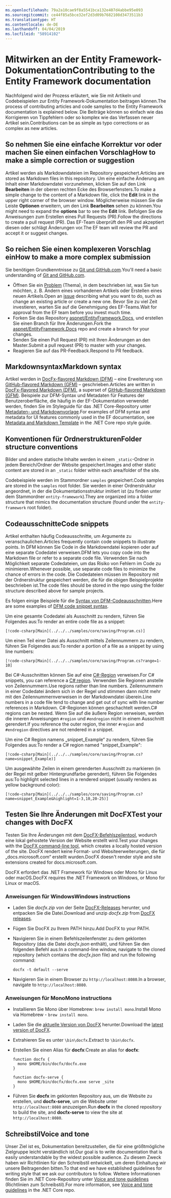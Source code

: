 ```yaml
---
ms.openlocfilehash: 79a2a10cae9f8a5541bca132e407d4abbe95e093
ms.sourcegitcommit: ce44f85a5bce32ef2d3d09b7682108d3473511b3
ms.translationtype: HT
ms.contentlocale: de-DE
ms.lasthandoff: 04/04/2019
ms.locfileid: "58914102"
---
```

# <a name="contributing-to-the-entity-framework-documentation"></a><span data-ttu-id="89719-101">Mitwirken an der Entity Framework-Dokumentation</span><span class="sxs-lookup"><span data-stu-id="89719-101">Contributing to the Entity Framework documentation</span></span>

<span data-ttu-id="89719-102">Nachfolgend wird der Prozess erläutert, wie Sie mit Artikeln und Codebeispielen zur Entity Framework-Dokumentation beitragen können.</span><span class="sxs-lookup"><span data-stu-id="89719-102">The process of contributing articles and code samples to the Entity Framework documentation is explained below.</span></span> <span data-ttu-id="89719-103">Die Beiträge können so einfach wie das Korrigieren von Tippfehlern oder so komplex wie das Verfassen neuer Artikel sein.</span><span class="sxs-lookup"><span data-stu-id="89719-103">Contributions can be as simple as typo corrections or as complex as new articles.</span></span>

## <a name="how-to-make-a-simple-correction-or-suggestion"></a><span data-ttu-id="89719-104">So nehmen Sie eine einfache Korrektur vor oder machen Sie einen einfachen Vorschlag</span><span class="sxs-lookup"><span data-stu-id="89719-104">How to make a simple correction or suggestion</span></span>

<span data-ttu-id="89719-105">Artikel werden als Markdowndateien im Repository gespeichert.</span><span class="sxs-lookup"><span data-stu-id="89719-105">Articles are stored as Markdown files in this repository.</span></span> <span data-ttu-id="89719-106">Um eine einfache Änderung am Inhalt einer Markdowndatei vorzunehmen, klicken Sie auf den Link **Bearbeiten** in der oberen rechten Ecke des Browserfensters.</span><span class="sxs-lookup"><span data-stu-id="89719-106">To make a simple change to the content of a Markdown file, click the **Edit** link in the upper right corner of the browser window.</span></span> <span data-ttu-id="89719-107">Möglicherweise müssen Sie die Leiste **Optionen** erweitern, um den Link **Bearbeiten** sehen zu können.</span><span class="sxs-lookup"><span data-stu-id="89719-107">You might need to expand the **options** bar to see the **Edit** link.</span></span> <span data-ttu-id="89719-108">Befolgen Sie die Anweisungen zum Erstellen eines Pull Requests (PR).</span><span class="sxs-lookup"><span data-stu-id="89719-108">Follow the directions to create a pull request (PR).</span></span> <span data-ttu-id="89719-109">Das EF-Team überprüft den PR und akzeptiert diesen oder schlägt Änderungen vor.</span><span class="sxs-lookup"><span data-stu-id="89719-109">The EF team will review the PR and accept it or suggest changes.</span></span>

## <a name="how-to-make-a-more-complex-submission"></a><span data-ttu-id="89719-110">So reichen Sie einen komplexeren Vorschlag ein</span><span class="sxs-lookup"><span data-stu-id="89719-110">How to make a more complex submission</span></span>

<span data-ttu-id="89719-111">Sie benötigen Grundkenntnisse zu [Git und GitHub.com](https://guides.github.com/activities/hello-world/).</span><span class="sxs-lookup"><span data-stu-id="89719-111">You'll need a basic understanding of [Git and GitHub.com](https://guides.github.com/activities/hello-world/).</span></span>

* <span data-ttu-id="89719-112">Öffnen Sie ein [Problem](https://github.com/aspnet/EntityFramework.Docs/issues/new) (Thema), in dem beschrieben ist, was Sie tun möchten, z. B. Ändern eines vorhandenen Artikels oder Erstellen eines neuen Artikels.</span><span class="sxs-lookup"><span data-stu-id="89719-112">Open an [issue](https://github.com/aspnet/EntityFramework.Docs/issues/new) describing what you want to do, such as change an existing article or create a new one.</span></span> <span data-ttu-id="89719-113">Bevor Sie zu viel Zeit investieren, warten Sie auf die Genehmigung des EF-Teams.</span><span class="sxs-lookup"><span data-stu-id="89719-113">Wait for approval from the EF team before you invest much time.</span></span>
* <span data-ttu-id="89719-114">Forken Sie das Repository [aspnet/EntityFramework.Docs](https://github.com/aspnet/EntityFramework.Docs/), und erstellen Sie einen Branch für Ihre Änderungen.</span><span class="sxs-lookup"><span data-stu-id="89719-114">Fork the [aspnet/EntityFramework.Docs](https://github.com/aspnet/EntityFramework.Docs/) repo and create a branch for your changes.</span></span>
* <span data-ttu-id="89719-115">Senden Sie einen Pull Request (PR) mit Ihren Änderungen an den Master.</span><span class="sxs-lookup"><span data-stu-id="89719-115">Submit a pull request (PR) to master with your changes.</span></span>
* <span data-ttu-id="89719-116">Reagieren Sie auf das PR-Feedback.</span><span class="sxs-lookup"><span data-stu-id="89719-116">Respond to PR feedback.</span></span>

## <a name="markdown-syntax"></a><span data-ttu-id="89719-117">Markdownsyntax</span><span class="sxs-lookup"><span data-stu-id="89719-117">Markdown syntax</span></span>

<span data-ttu-id="89719-118">Artikel werden in [DocFx-flavored Markdown (DFM)](http://dotnet.github.io/docfx/spec/docfx_flavored_markdown.html) – eine Erweiterung von [GitHub-flavored Markdown (GFM)](https://guides.github.com/features/mastering-markdown/) – geschrieben.</span><span class="sxs-lookup"><span data-stu-id="89719-118">Articles are written in [DocFx-flavored Markdown (DFM)](http://dotnet.github.io/docfx/spec/docfx_flavored_markdown.html), a superset of [GitHub-flavored Markdown (GFM)](https://guides.github.com/features/mastering-markdown/).</span></span> <span data-ttu-id="89719-119">Beispiele zur DFM-Syntax und Metadaten für Features der Benutzeroberfläche, die häufig in der EF-Dokumentation verwendet werden, finden Sie im Styleguide für das .NET Core-Repository unter [Metadaten- und Markdownvorlage](https://github.com/dotnet/docs/blob/master/styleguide/template.md).</span><span class="sxs-lookup"><span data-stu-id="89719-119">For examples of DFM syntax and metadata for UI features commonly used in the EF documentation, see [Metadata and Markdown Template](https://github.com/dotnet/docs/blob/master/styleguide/template.md) in the .NET Core repo style guide.</span></span>

## <a name="folder-structure-conventions"></a><span data-ttu-id="89719-120">Konventionen für Ordnerstrukturen</span><span class="sxs-lookup"><span data-stu-id="89719-120">Folder structure conventions</span></span>

<span data-ttu-id="89719-121">Bilder und andere statische Inhalte werden in einem `_static`-Ordner in jedem Bereich/Ordner der Website gespeichert.</span><span class="sxs-lookup"><span data-stu-id="89719-121">Images and other static content are stored in an `_static` folder within each area/folder of the site.</span></span>

<span data-ttu-id="89719-122">Codebeispiele werden im Stammordner `samples` gespeichert.</span><span class="sxs-lookup"><span data-stu-id="89719-122">Code samples are stored in the `samples` root folder.</span></span> <span data-ttu-id="89719-123">Sie werden in einer Ordnerstruktur angeordnet, in der die Dokumentationsstruktur imitiert ist (zu finden unter dem Stammordner `entity-framework`).</span><span class="sxs-lookup"><span data-stu-id="89719-123">They are organized into a folder structure that mimics the documentation structure (found under the `entity-framework` root folder).</span></span>

## <a name="code-snippets"></a><span data-ttu-id="89719-124">Codeausschnitte</span><span class="sxs-lookup"><span data-stu-id="89719-124">Code snippets</span></span>

<span data-ttu-id="89719-125">Artikel enthalten häufig Codeausschnitte, um Argumente zu veranschaulichen.</span><span class="sxs-lookup"><span data-stu-id="89719-125">Articles frequently contain code snippets to illustrate points.</span></span> <span data-ttu-id="89719-126">In DFM können Sie Code in die Markdowndatei kopieren oder auf eine separate Codedatei verweisen.</span><span class="sxs-lookup"><span data-stu-id="89719-126">DFM lets you copy code into the Markdown file or refer to a separate code file.</span></span> <span data-ttu-id="89719-127">Verwenden Sie nach Möglichkeit separate Codedateien, um das Risiko von Fehlern im Code zu minimieren.</span><span class="sxs-lookup"><span data-stu-id="89719-127">Whenever possible, use separate code files to minimize the chance of errors in the code.</span></span> <span data-ttu-id="89719-128">Die Codedateien müssen im Repository mit der Ordnerstruktur gespeichert werden, die für die obigen Beispielprojekte beschrieben ist.</span><span class="sxs-lookup"><span data-stu-id="89719-128">The code files should be stored in the repo using the folder structure described above for sample projects.</span></span>

<span data-ttu-id="89719-129">Es folgen einige Beispiele für die [Syntax von DFM-Codeausschnitten](http://dotnet.github.io/docfx/spec/docfx_flavored_markdown.html#code-snippet).</span><span class="sxs-lookup"><span data-stu-id="89719-129">Here are some examples of [DFM code snippet syntax](http://dotnet.github.io/docfx/spec/docfx_flavored_markdown.html#code-snippet).</span></span>

<span data-ttu-id="89719-130">Um eine gesamte Codedatei als Ausschnitt zu rendern, führen Sie Folgendes aus:</span><span class="sxs-lookup"><span data-stu-id="89719-130">To render an entire code file as a snippet:</span></span>

``` none
[!code-csharp[Main](../../../samples/core/saving/Program.cs)]
```

<span data-ttu-id="89719-131">Um einen Teil einer Datei als Ausschnitt mittels Zeilennummern zu rendern, führen Sie Folgendes aus:</span><span class="sxs-lookup"><span data-stu-id="89719-131">To render a portion of a file as a snippet by using line numbers:</span></span>

``` none
[!code-csharp[Main](../../../samples/core/saving/Program.cs?range=1-10]
```

<span data-ttu-id="89719-132">Bei C#-Ausschnitten können Sie auf eine [C#-Region](https://msdn.microsoft.com/library/9a1ybwek.aspx) verweisen.</span><span class="sxs-lookup"><span data-stu-id="89719-132">For C# snippets, you can reference a [C# region](https://msdn.microsoft.com/library/9a1ybwek.aspx).</span></span> <span data-ttu-id="89719-133">Verwenden Sie Regionen anstelle von Zeilennummern.</span><span class="sxs-lookup"><span data-stu-id="89719-133">Use regions rather than line numbers.</span></span> <span data-ttu-id="89719-134">Zeilennummern in einer Codedatei ändern sich in der Regel und stimmen dann nicht mehr mit den Zeilennummernverweisen in der Markdowndatei überein.</span><span class="sxs-lookup"><span data-stu-id="89719-134">Line numbers in a code file tend to change and get out of sync with line number references in Markdown.</span></span> <span data-ttu-id="89719-135">C#-Regionen können geschachtelt werden.</span><span class="sxs-lookup"><span data-stu-id="89719-135">C# regions can be nested.</span></span> <span data-ttu-id="89719-136">Wenn Sie auf die äußere Region verweisen, werden die inneren Anweisungen `#region` und `#endregion` nicht in einem Ausschnitt gerendert.</span><span class="sxs-lookup"><span data-stu-id="89719-136">If you reference the outer region, the inner `#region` and `#endregion` directives are not rendered in a snippet.</span></span>

<span data-ttu-id="89719-137">Um eine C# Region namens „snippet_Example“ zu rendern, führen Sie Folgendes aus:</span><span class="sxs-lookup"><span data-stu-id="89719-137">To render a C# region named "snippet_Example":</span></span>

``` none
[!code-csharp[Main](../../../samples/core/saving/Program.cs?name=snippet_Example)]
```

<span data-ttu-id="89719-138">Um ausgewählte Zeilen in einem gerenderten Ausschnitt zu markieren (in der Regel mit gelber Hintergrundfarbe gerendert), führen Sie Folgendes aus:</span><span class="sxs-lookup"><span data-stu-id="89719-138">To highlight selected lines in a rendered snippet (usually renders as yellow background color):</span></span>

``` none
[!code-csharp[Main](../../../samples/core/saving/Program.cs?name=snippet_Example&highlight=1-3,10,20-25)]
```

## <a name="test-your-changes-with-docfx"></a><span data-ttu-id="89719-139">Testen Sie Ihre Änderungen mit DocFX</span><span class="sxs-lookup"><span data-stu-id="89719-139">Test your changes with DocFX</span></span>

<span data-ttu-id="89719-140">Testen Sie Ihre Änderungen mit dem [DocFX-Befehlszeilentool](https://dotnet.github.io/docfx/tutorial/docfx_getting_started.html#2-use-docfx-as-a-command-line-tool), wodurch eine lokal gehostete Version der Website erstellt wird.</span><span class="sxs-lookup"><span data-stu-id="89719-140">Test your changes with the [DocFX command-line tool](https://dotnet.github.io/docfx/tutorial/docfx_getting_started.html#2-use-docfx-as-a-command-line-tool), which creates a locally hosted version of the site.</span></span> <span data-ttu-id="89719-141">DocFX rendert keine Format- und Websiteerweiterungen, die für „docs.microsoft.com“ erstellt wurden.</span><span class="sxs-lookup"><span data-stu-id="89719-141">DocFX doesn't render style and site extensions created for docs.microsoft.com.</span></span>

<span data-ttu-id="89719-142">DocFX erfordert das .NET Framework für Windows oder Mono für Linux oder macOS.</span><span class="sxs-lookup"><span data-stu-id="89719-142">DocFX requires the .NET Framework on Windows, or Mono for Linux or macOS.</span></span>

### <a name="windows-instructions"></a><span data-ttu-id="89719-143">Anweisungen für Windows</span><span class="sxs-lookup"><span data-stu-id="89719-143">Windows instructions</span></span>

* <span data-ttu-id="89719-144">Laden Sie *docfx.zip* von der Seite [DocFX-Releases](https://github.com/dotnet/docfx/releases) herunter, und entpacken Sie die Datei.</span><span class="sxs-lookup"><span data-stu-id="89719-144">Download and unzip *docfx.zip* from [DocFX releases](https://github.com/dotnet/docfx/releases).</span></span>
* <span data-ttu-id="89719-145">Fügen Sie DocFX zu Ihrem PATH hinzu.</span><span class="sxs-lookup"><span data-stu-id="89719-145">Add DocFX to your PATH.</span></span>
* <span data-ttu-id="89719-146">Navigieren Sie in einem Befehlszeilenfenster zu dem geklonten Repository (das die Datei *docfx.json* enthält), und führen Sie den folgenden Befehl aus:</span><span class="sxs-lookup"><span data-stu-id="89719-146">In a command-line window, navigate to the cloned repository (which contains the *docfx.json* file) and run the following command:</span></span>

   ``` console
   docfx -t default --serve
   ```

* <span data-ttu-id="89719-147">Navigieren Sie in einem Browser zu `http://localhost:8080`.</span><span class="sxs-lookup"><span data-stu-id="89719-147">In a browser, navigate to `http://localhost:8080`.</span></span>

### <a name="mono-instructions"></a><span data-ttu-id="89719-148">Anweisungen für Mono</span><span class="sxs-lookup"><span data-stu-id="89719-148">Mono instructions</span></span>

* <span data-ttu-id="89719-149">Installieren Sie Mono über Homebrew: `brew install mono`.</span><span class="sxs-lookup"><span data-stu-id="89719-149">Install Mono via Homebrew - `brew install mono`.</span></span>
* <span data-ttu-id="89719-150">Laden Sie die [aktuelle Version von DocFX](https://github.com/dotnet/docfx/releases/tag/v2.7.2) herunter.</span><span class="sxs-lookup"><span data-stu-id="89719-150">Download the [latest version of DocFX](https://github.com/dotnet/docfx/releases/tag/v2.7.2).</span></span>
* <span data-ttu-id="89719-151">Extrahieren Sie es unter `\bin\docfx`.</span><span class="sxs-lookup"><span data-stu-id="89719-151">Extract to `\bin\docfx`.</span></span>
* <span data-ttu-id="89719-152">Erstellen Sie einen Alias für **docfx**:</span><span class="sxs-lookup"><span data-stu-id="89719-152">Create an alias for **docfx**:</span></span>

  ``` console
  function docfx {
    mono $HOME/bin/docfx/docfx.exe
  }

  function docfx-serve {
    mono $HOME/bin/docfx/docfx.exe serve _site
  }
  ```

* <span data-ttu-id="89719-153">Führen Sie **docfx** im geklonten Repository aus, um die Website zu erstellen, und **docfx-serve**, um die Website unter `http://localhost:8080` anzuzeigen.</span><span class="sxs-lookup"><span data-stu-id="89719-153">Run **docfx** in the cloned repository to build the site, and **docfx-serve** to view the site at `http://localhost:8080`.</span></span>

## <a name="voice-and-tone"></a><span data-ttu-id="89719-154">Schreibstil</span><span class="sxs-lookup"><span data-stu-id="89719-154">Voice and tone</span></span>

<span data-ttu-id="89719-155">Unser Ziel ist es, Dokumentation bereitzustellen, die für eine größtmögliche Zielgruppe leicht verständlich ist.</span><span class="sxs-lookup"><span data-stu-id="89719-155">Our goal is to write documentation that is easily understandable by the widest possible audience.</span></span> <span data-ttu-id="89719-156">Zu diesem Zweck haben wir Richtlinien für den Schreibstil entwickelt, um deren Einhaltung wir unsere Beitragenden bitten.</span><span class="sxs-lookup"><span data-stu-id="89719-156">To that end we have established guidelines for writing style that we ask our contributors to follow.</span></span> <span data-ttu-id="89719-157">Weitere Informationen finden Sie im .NET Core-Repository unter [Voice and tone guidelines](https://github.com/dotnet/docs/blob/master/styleguide/voice-tone.md) (Richtlinien zum Schreibstil).</span><span class="sxs-lookup"><span data-stu-id="89719-157">For more information, see [Voice and tone guidelines](https://github.com/dotnet/docs/blob/master/styleguide/voice-tone.md) in the .NET Core repo.</span></span>
